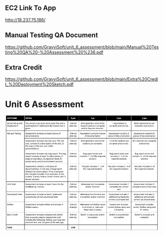 ## EC2 Link To App

http://18.237.75.186/

## Manual Testing QA Document

https://github.com/GravviSoft/unit_6_assessment/blob/main/Manual%20Testing%20QA%20-%20Assessment%20%236.pdf

## Extra Credit

https://github.com/GravviSoft/unit_6_assessment/blob/main/Extra%20Credit_%20Deployment%20Sketch.pdf

# Unit 6 Assessment
![Unit6Rubric](https://github.com/GravviSoft/unit_6_assessment/blob/main/Unit6Rubric.png)
